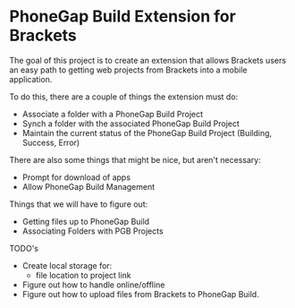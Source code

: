 # PhoneGap Build Extension for Brackets

The goal of this project is to create an extension that allows Brackets 
users an easy path to getting web projects from Brackets into a mobile 
application. 

To do this, there are a couple of things the extension must do:

* Associate a folder with a PhoneGap Build Project
* Synch a folder with the associated PhoneGap Build Project
* Maintain the current status of the PhoneGap Build Project (Building, Success, Error) 

There are also some things that might be nice, but aren't necessary:

* Prompt for download of apps
* Allow PhoneGap Build Management

Things that we will have to figure out:

* Getting files up to PhoneGap Build
* Associating Folders with PGB Projects


TODO's

* Create local storage for:
    * file location to project link
* Figure out how to handle online/offline
* Figure out how to upload files from Brackets to PhoneGap Build.    